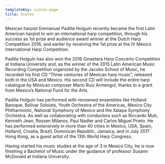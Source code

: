```yaml
---
templateKey: scores-page
title: Scores
---
```

Mexican harpist Emmanuel Padilla Holguín recently became the first Latin American harpist to win an international harp competition, through his success as 1st prize and audience award winner at the Dutch Harp Competition 2016, and earlier by receiving the 1st prize at the IV Mexico International Harp Competition.

Padilla Holguín has also won the 2016 Ginastera Harp Concerto Competition at Indiana University and, as the winner of the 2015 Latin American Music Recording Competition organized by the Jacobs School of Music, he recorded his first CD “Three centuries of Mexican harp music”, released both in the USA and Mexico. His second CD will include the entire harp catalogue by Mexican composer Mario Ruiz Armengol, thanks to a grant from Mexico’s National Fund for the Arts.

Padilla Holguín has performed with renowned ensembles like Holland Baroque, Bolívar Soloists, Youth Orchestra of the Americas, Mexico City Philharmonic, National Symphony of Mexico and the Xalapa Symphony Orchestra. As well as collaborating with conductors such as Riccardo Muti, Kenneth Jean, Rossen Milanov, Paul Nadler and Carlos Miguel Prieto. He has performed extensively in more than 40 cities in Mexico, USA, Spain, Holland, Croatia, Brazil, Dominican Republic, Jamaica, and in July 2017 Hong Kong, as a guest artist of the 13th World Harp Congress.

Having started his music studies at the age of 3 in Mexico City, he is now finishing a Bachelor of Music under the guidance of professor Susann McDonald at Indiana University.
